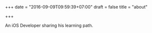 +++
date = "2016-09-09T09:59:39+07:00"
draft = false
title = "about"

+++

An iOS Developer sharing his learning path.